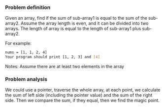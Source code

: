 ### Problem definition
Given an array, find if the sum of sub-array1 is equal to the sum of the sub-array2. Assume the array length is even, and it can be divided into two arrays. The length of array is equal to the length of sub-array1 plus sub-array2. 

For example:
```bash
nums = [1, 1, 2, 4]
Your program should print [1, 2, 3] and [4] 
```

Notes: Assume there are at least two elements in the array


### Problem analysis
We could use a pointer, traverse the whole array, at each point, we calculate the sum of left side (including the pointer value) and the sum of the right side. Then we compare the sum, if they equal, then we find the magic point.